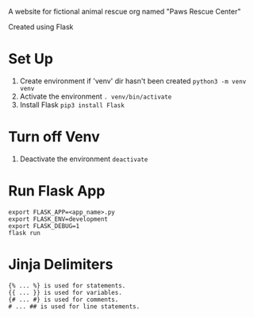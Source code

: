 A website for fictional animal rescue org named "Paws Rescue Center"

Created using Flask

# Set Up
1. Create environment if 'venv' dir hasn't been created
`python3 -m venv venv`
2. Activate the environment
`. venv/bin/activate`
3. Install Flask
`pip3 install Flask`

# Turn off Venv
1. Deactivate the environment
`deactivate`

# Run Flask App
```
export FLASK_APP=<app_name>.py
export FLASK_ENV=development
export FLASK_DEBUG=1
flask run
```

# Jinja Delimiters
```
{% ... %} is used for statements.
{{ ... }} is used for variables.
{# ... #} is used for comments.
# ... ## is used for line statements.
```